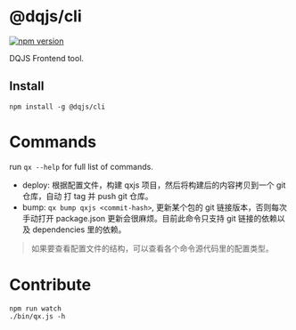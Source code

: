 # @dqjs/cli

[![npm version](https://badge.fury.io/js/%40dqjs%2Fcli.svg)](https://badge.fury.io/js/%40dqjs%2Fcli)

DQJS Frontend tool.

## Install

```
npm install -g @dqjs/cli
```

# Commands

run `qx --help` for full list of commands.

- deploy: 根据配置文件，构建 qxjs 项目，然后将构建后的内容拷贝到一个 git 仓库，自动 打 tag 并 push git 仓库。
- bump: `qx bump qxjs <commit-hash>`, 更新某个包的 git 链接版本，否则每次手动打开 package.json 更新会很麻烦。目前此命令只支持 git 链接的依赖以及 dependencies 里的依赖。

> 如果要查看配置文件的结构，可以查看各个命令源代码里的配置类型。

# Contribute

```
npm run watch
./bin/qx.js -h
```
